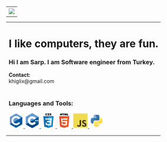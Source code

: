 <table align="left">
  <tr>
    <th>
<img src="https://github.com/Higlix/Higlix/assets/109249128/5c0e3b31-e409-49ce-a7b3-f8e0ab79d85a" width="308"/>
      </th>
  </tr>
</table>



<table>
  <tr>
    <td>
      <h1 align="left">I like computers, they are fun.</h1>
      <h3 align="left">Hi I am Sarp. I am Software engineer from Turkey.</h3> 
      <p><strong>Contact:</strong><br>
      khiglix@gmail.com</p>
    </td>
  </tr>
  <tr>
    <td>
      <h3 align="left">Languages and Tools:</h3>
      <p align="left">
  <a href="https://www.cprogramming.com/" target="_blank" rel="noreferrer"> <img src="https://raw.githubusercontent.com/devicons/devicon/master/icons/c/c-original.svg" alt="c" width="40" height="40"/> </a> <a href="https://www.w3schools.com/cpp/" target="_blank" rel="noreferrer"> <img src="https://raw.githubusercontent.com/devicons/devicon/master/icons/cplusplus/cplusplus-original.svg" alt="cplusplus" width="40" height="40"/> </a> <a href="https://www.w3schools.com/css/" target="_blank" rel="noreferrer"> <img src="https://raw.githubusercontent.com/devicons/devicon/master/icons/css3/css3-original-wordmark.svg" alt="css3" width="40" height="40"/> </a> <a href="https://www.w3.org/html/" target="_blank" rel="noreferrer"> <img src="https://raw.githubusercontent.com/devicons/devicon/master/icons/html5/html5-original-wordmark.svg" alt="html5" width="40" height="40"/> </a> <a href="https://developer.mozilla.org/en-US/docs/Web/JavaScript" target="_blank" rel="noreferrer"> <img src="https://raw.githubusercontent.com/devicons/devicon/master/icons/javascript/javascript-original.svg" alt="javascript" width="40" height="40"/> </a> <a href="https://www.python.org" target="_blank" rel="noreferrer"> <img src="https://raw.githubusercontent.com/devicons/devicon/master/icons/python/python-original.svg" alt="python" width="40" height="40"/> </a> 
  </p>
  </td>
  </tr>
</table>
